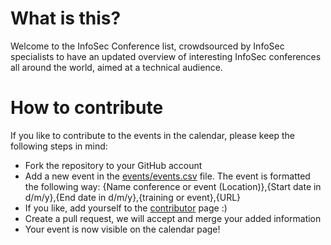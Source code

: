 # What is this?

Welcome to the InfoSec Conference list, crowdsourced by InfoSec specialists to have an updated overview of interesting InfoSec conferences all around the world, aimed at a technical audience.

# How to contribute

If you like to contribute to the events in the calendar, please keep the following steps in mind:
- Fork the repository to your GitHub account
- Add a new event in the [events/events.csv](events/events.csv) file. The event is formatted the following way:
{Name conference or event (Location)},{Start date in d/m/y},{End date in d/m/y},{training or event},{URL}
- If you like, add yourself to the [contributor](contributor.md) page :)
- Create a pull request, we will accept and merge your added information
- Your event is now visible on the calendar page!
